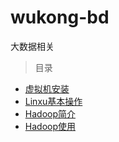 # wukong-bd

大数据相关



> 目录

* [虚拟机安装](doc/virtualbox.md)
* [Linxu基本操作](doc/linux.md)
* [Hadoop简介](doc/hadoop-overview.md)
* [Hadoop使用](doc/hadoop.md)




